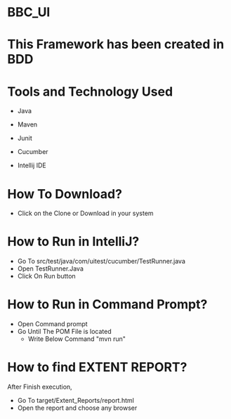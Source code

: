 # BBC_UI

# This Framework has been created in BDD
# Tools and Technology Used
- Java

- Maven

- Junit

- Cucumber

- Intellij IDE

# How To Download?
- Click on the Clone or Download in your system

# How to Run in IntelliJ?
- Go To src/test/java/com/uitest/cucumber/TestRunner.java
- Open TestRunner.Java
- Click On Run button

# How to Run in Command Prompt?
- Open Command prompt
- Go Until The POM File is located
     - Write Below Command
       "mvn run"

# How to find EXTENT REPORT?
  After Finish execution,
- Go To target/Extent_Reports/report.html
- Open the report and choose any browser
